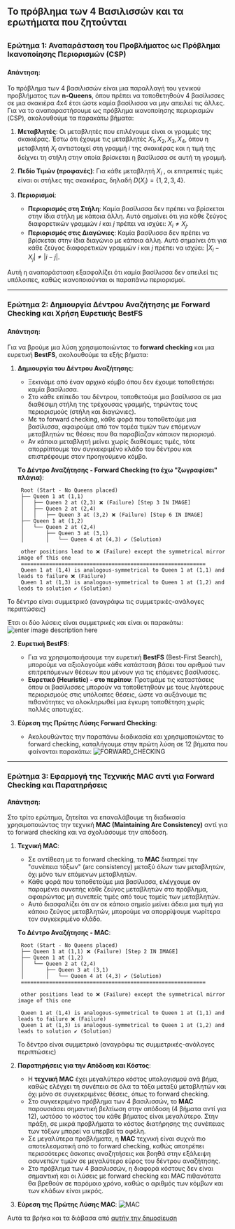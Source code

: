 ## Το πρόβλημα των 4 Βασιλισσών και τα ερωτήματα που ζητούνται
## 
### **Ερώτημα 1: Αναπαράσταση του Προβλήματος ως Πρόβλημα Ικανοποίησης Περιορισμών (CSP)**
### 
#### Απάντηση:
####
Το πρόβλημα των 4 βασιλισσών είναι μια παραλλαγή του γενικού προβλήματος των **n-Queens**, όπου πρέπει να τοποθετηθούν 4 βασίλισσες σε μια σκακιέρα 4x4 έτσι ώστε καμία βασίλισσα να μην απειλεί τις άλλες. Για να το αναπαραστήσουμε ως πρόβλημα ικανοποίησης περιορισμών (CSP), ακολουθούμε τα παρακάτω βήματα:

1. **Μεταβλητές**: Οι μεταβλητές που επιλέγουμε είναι οι γραμμές της σκακιέρας. Έστω ότι έχουμε τις μεταβλητές ${X_1, X_2,X_3, X_4}$, όπου η μεταβλητή ${X_i }$ αντιστοιχεί στη γραμμή ${i }$ της σκακιέρας και η τιμή της δείχνει τη στήλη στην οποία βρίσκεται η βασίλισσα σε αυτή τη γραμμή.

2. **Πεδίο Τιμών (προφανές)**: Για κάθε μεταβλητή ${X_i}$ , οι επιτρεπτές τιμές είναι οι στήλες της σκακιέρας, δηλαδή ${D(X_i) = \{1, 2, 3, 4\}}$.

3. **Περιορισμοί**:
   - **Περιορισμός στη Στήλη**: Καμία βασίλισσα δεν πρέπει να βρίσκεται στην ίδια στήλη με κάποια άλλη. Αυτό σημαίνει ότι για κάθε ζεύγος διαφορετικών γραμμών ${i}$ και ${j}$ πρέπει να ισχύει: ${X_i \neq X_j }$.
   - **Περιορισμός στις Διαγώνιες**: Καμία βασίλισσα δεν πρέπει να βρίσκεται στην ίδια διαγώνιο με κάποια άλλη. Αυτό σημαίνει ότι για κάθε ζεύγος διαφορετικών γραμμών ${i}$ και ${j}$ πρέπει να ισχύει: ${|X_i - X_j| \neq |i - j| }$.

Αυτή η αναπαράσταση εξασφαλίζει ότι καμία βασίλισσα δεν απειλεί τις υπόλοιπες, καθώς ικανοποιούνται οι παραπάνω περιορισμοί.

---

### **Ερώτημα 2: Δημιουργία Δέντρου Αναζήτησης με Forward Checking και Χρήση Ευρετικής BestFS**
###
#### Απάντηση:
####
Για να βρούμε μια λύση χρησιμοποιώντας το **forward checking** και μια ευρετική **BestFS**, ακολουθούμε τα εξής βήματα:

1. **Δημιουργία του Δέντρου Αναζήτησης**:
   - Ξεκινάμε από έναν αρχικό κόμβο όπου δεν έχουμε τοποθετήσει καμία βασίλισσα.
   - Στο κάθε επίπεδο του δέντρου, τοποθετούμε μια βασίλισσα σε μια διαθέσιμη στήλη της τρέχουσας γραμμής, τηρώντας τους περιορισμούς (στήλη και διαγώνιες).
   - Με το forward checking, κάθε φορά που τοποθετούμε μια βασίλισσα, αφαιρούμε από τον τομέα τιμών των επόμενων μεταβλητών τις θέσεις που θα παραβίαζαν κάποιον περιορισμό.
   - Αν κάποια μεταβλητή μείνει χωρίς διαθέσιμες τιμές, τότε απορρίπτουμε τον συγκεκριμένο κλάδο του δέντρου και επιστρέφουμε στον προηγούμενο κόμβο.
   
   **Tο Δέντρο Αναζήτησης - Forward Checking (το έχω "ζωγραφίσει" πλάγια)**:
   ~~~
	Root (Start - No Queens placed)
	├── Queen 1 at (1,1)
	│   ├── Queen 2 at (2,3) ❌ (Failure) [Step 3 IN IMAGE]
	│   ├── Queen 2 at (2,4)
	│   │   ├── Queen 3 at (3,2) ❌ (Failure) [Step 6 IN IMAGE]
	├── Queen 1 at (1,2)
	│   └── Queen 2 at (2,4)
	│       ├── Queen 3 at (3,1)
	│       │   └── Queen 4 at (4,3) ✔️ (Solution)

	other positions lead to ❌ (Failure) except the symmetrical mirror image of this one
	===========================================================
	Queen 1 at (1,4) is analogous-symmetrical to Queen 1 at (1,1) and leads to failure ❌ (Failure)
	Queen 1 at (1,3) is analogous-symmetrical to Queen 1 at (1,2) and leads to solution ✔️ (Solution)
   ~~~
Το δέντρο είναι συμμετρικό (αναγράφω τις συμμετρικές-ανάλογες περιπτώσεις)

Έτσι οι δύο λύσεις είναι συμμετρικές και είναι οι παρακάτω:
![enter image description here](https://i.imgur.com/b9KBxAQ.png)

2. **Ευρετική BestFS**:
   - Για να χρησιμοποιήσουμε την ευρετική **BestFS** (Best-First Search), μπορούμε να αξιολογούμε κάθε κατάσταση βάσει του αριθμού των επιτρεπόμενων θέσεων που μένουν για τις επόμενες βασίλισσες.
   - **Ευρετικό (Heuristic) - στο περίπου**: Προτιμάμε τις καταστάσεις όπου οι βασίλισσες μπορούν να τοποθετηθούν με τους λιγότερους περιορισμούς στις υπόλοιπες θέσεις, ώστε να αυξάνουμε τις πιθανότητες να ολοκληρωθεί μια έγκυρη τοποθέτηση χωρίς πολλές αποτυχίες.

3. **Εύρεση της Πρώτης Λύσης Forward Checking**:
   - Ακολουθώντας την παραπάνω διαδικασία και χρησιμοποιώντας το forward checking, καταλήγουμε στην πρώτη λύση σε 12 βήματα που φαίνονται παρακάτω: 
	 ![FORWARD_CHECKING](https://i.imgur.com/gHTqsJc.png)

---

### **Ερώτημα 3: Εφαρμογή της Τεχνικής MAC αντί για Forward Checking και Παρατηρήσεις**

#### Απάντηση:

Στο τρίτο ερώτημα, ζητείται να επαναλάβουμε τη διαδικασία χρησιμοποιώντας την τεχνική **MAC (Maintaining Arc Consistency)** αντί για το forward checking και να σχολιάσουμε την απόδοση.

1. **Τεχνική MAC**:
   - Σε αντίθεση με το forward checking, το **MAC** διατηρεί την "συνέπεια τόξων" (arc consistency) μεταξύ όλων των μεταβλητών, όχι μόνο των επόμενων μεταβλητών.
   - Κάθε φορά που τοποθετούμε μια βασίλισσα, ελέγχουμε αν παραμένει συνεπής κάθε ζεύγος μεταβλητών στο πρόβλημα, αφαιρώντας μη συνεπείς τιμές από τους τομείς των μεταβλητών.
   - Αυτό διασφαλίζει ότι αν σε κάποιο σημείο μείνει άδεια μια τιμή για κάποιο ζεύγος μεταβλητών, μπορούμε να απορρίψουμε νωρίτερα τον συγκεκριμένο κλάδο.

   **Tο Δέντρο Αναζήτησης - MAC**:

   ~~~
	Root (Start - No Queens placed)
	├── Queen 1 at (1,1) ❌ (Failure) [Step 2 IN IMAGE]
	├── Queen 1 at (1,2)
	│   └── Queen 2 at (2,4)
	│       ├── Queen 3 at (3,1)
	│       │   └── Queen 4 at (4,3) ✔️ (Solution)
	===========================================================

	other positions lead to ❌ (Failure) except the symmetrical mirror image of this one
	
	Queen 1 at (1,4) is analogous-symmetrical to Queen 1 at (1,1) and leads to failure ❌ (Failure)
	Queen 1 at (1,3) is analogous-symmetrical to Queen 1 at (1,2) and leads to solution ✔️ (Solution)
   ~~~


   Το δέντρο είναι συμμετρικό (αναγράφω τις συμμετρικές-ανάλογες περιπτώσεις)

3. **Παρατηρήσεις για την Απόδοση και Κόστος**:
   - Η **τεχνική MAC** έχει μεγαλύτερο κόστος υπολογισμού ανά βήμα, καθώς ελέγχει τη συνέπεια σε όλα τα τόξα μεταξύ μεταβλητών και όχι μόνο σε συγκεκριμένες θέσεις, όπως το forward checking.
   - Στο συγκεκριμένο πρόβλημα των 4 βασιλισσών, το **MAC** παρουσιάσει σημαντική βελτίωση στην απόδοση (4 βήματα αντί για 12), ωστόσο το κόστος του κάθε βήματος είναι μεγαλύτερο. Στην πράξη, σε μικρά προβλήματα το κόστος διατήρησης της συνέπειας των τόξων μπορεί να υπερβεί τα οφέλη.
   - Σε μεγαλύτερα προβλήματα, η **MAC** τεχνική είναι συχνά πιο αποτελεσματική από το forward checking, καθώς αποτρέπει περισσότερες άσκοπες αναζητήσεις και βοηθά στην εξάλειψη ασυνεπών τιμών σε μεγαλύτερο εύρος του δέντρου αναζήτησης.
   - Στο πρόβλημα των 4 βασιλισσών, η διαφορά κόστους δεν είναι σημαντική και οι λύσεις με forward checking και MAC πιθανότατα θα βρεθούν σε παρόμοιο χρόνο, καθώς ο αριθμός των κόμβων και των κλάδων είναι μικρός.

4. **Εύρεση της Πρώτης Λύσης MAC**:
![MAC](https://i.imgur.com/KHe37GN.png)


Αυτά τα βρήκα και τα διάβασα από [αυτήν την δημοσίευση](https://www.researchgate.net/publication/323067430_Exhaustive_study_of_essential_constraint_satisfaction_problem_techniques_based_on_N-Queens_problem)
